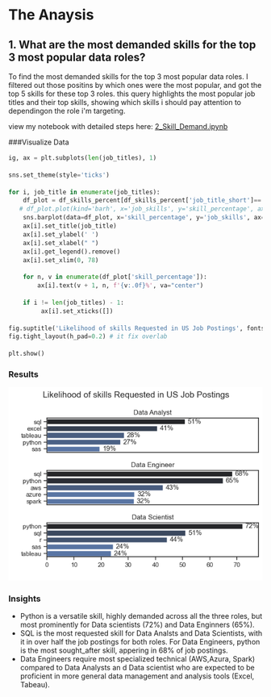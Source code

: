 # The Anaysis

## 1. What are the most demanded skills for the top 3 most popular data roles?
 
 To find the most demanded skills for the top 3 most popular data roles. I filtered out those positins by which ones were the most popular, and got the top 5 skills for these top 3 roles. this query highlights the most popular job titles and their top skills, showing which skills i should pay attention to dependingon the role i'm targeting.

 view my notebook with detailed steps here:
 [2_Skill_Demand.ipynb](3_Project\2_Skills_Demand.ipynb)

 ###Visualize Data

```python
ig, ax = plt.subplots(len(job_titles), 1)

sns.set_theme(style='ticks')

for i, job_title in enumerate(job_titles):
    df_plot = df_skills_percent[df_skills_percent['job_title_short']== job_title].head(5)
   # df_plot.plot(kind='barh', x='job_skills', y='skill_percentage', ax=ax[i],legend=False, title=job_title)
    sns.barplot(data=df_plot, x='skill_percentage', y='job_skills', ax=ax[i], hue='skill_count', palette= 'dark:b_r')
    ax[i].set_title(job_title)
    ax[i].set_ylabel(' ')
    ax[i].set_xlabel(" ")
    ax[i].get_legend().remove()
    ax[i].set_xlim(0, 78)

    for n, v in enumerate(df_plot['skill_percentage']):
        ax[i].text(v + 1, n, f'{v:.0f}%', va="center")
   
    if i != len(job_titles) - 1:
         ax[i].set_xticks([])

fig.suptitle('Likelihood of skills Requested in US Job Postings', fontsize=15)
fig.tight_layout(h_pad=0.2) # it fix overlab

plt.show()
```
### Results
![visualizations of top skills for data Nerds](3_Project\images\skill_demand_all_data_roles.png)

### Insights

- Python is a versatile skill, highly demanded across all the three roles, but most prominently for Data scientists (72%) and Data Enginners (65%).
- SQL is the most requested skill for Data Analsts and Data Scientists, with it in over half the job postings for both roles. For Data Engineers, python is the most sought_after skill, appering in 68% of job postings.
- Data Engineers require most specialized technical (AWS,Azura, Spark) compared to Data Analysts an d Data scientist who are expected to be proficient in more general data management and analysis tools (Excel, Tabeau).




